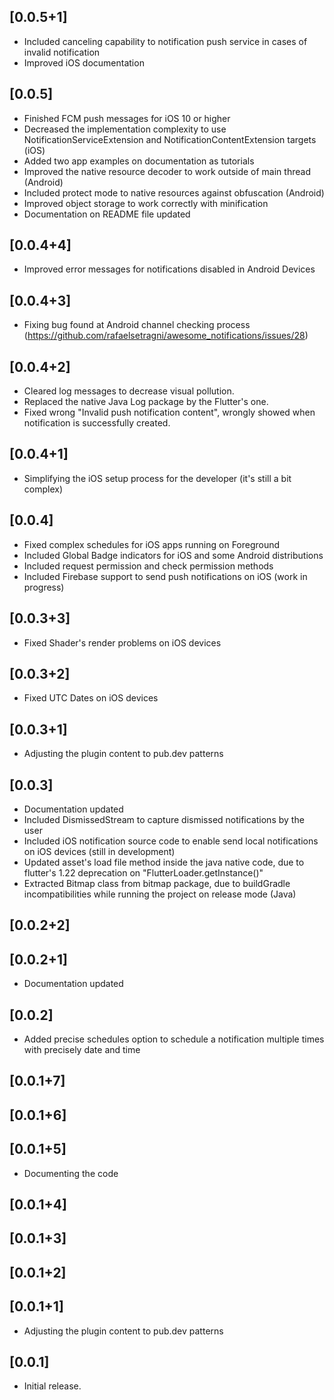 ## [0.0.5+1]
* Included canceling capability to notification push service in cases of invalid notification
* Improved iOS documentation
## [0.0.5]
* Finished FCM push messages for iOS 10 or higher
* Decreased the implementation complexity to use NotificationServiceExtension and NotificationContentExtension targets (iOS)
* Added two app examples on documentation as tutorials
* Improved the native resource decoder to work outside of main thread (Android)
* Included protect mode to native resources against obfuscation (Android)
* Improved object storage to work correctly with minification
* Documentation on README file updated

## [0.0.4+4]
* Improved error messages for notifications disabled in Android Devices
## [0.0.4+3]
* Fixing bug found at Android channel checking process (https://github.com/rafaelsetragni/awesome_notifications/issues/28)
## [0.0.4+2]
* Cleared log messages to decrease visual pollution.
* Replaced the native Java Log package by the Flutter's one.
* Fixed wrong "Invalid push notification content", wrongly showed when notification is successfully created.
## [0.0.4+1]
* Simplifying the iOS setup process for the developer (it's still a bit complex)
## [0.0.4]
* Fixed complex schedules for iOS apps running on Foreground
* Included Global Badge indicators for iOS and some Android distributions
* Included request permission and check permission methods
* Included Firebase support to send push notifications on iOS (work in progress)

## [0.0.3+3]
* Fixed Shader's render problems on iOS devices
## [0.0.3+2]
* Fixed UTC Dates on iOS devices
## [0.0.3+1]
* Adjusting the plugin content to pub.dev patterns
## [0.0.3]
* Documentation updated
* Included DismissedStream to capture dismissed notifications by the user
* Included iOS notification source code to enable send local notifications on iOS devices (still in development)
* Updated asset's load file method inside the java native code, due to flutter's 1.22 deprecation on "FlutterLoader.getInstance()"
* Extracted Bitmap class from bitmap package, due to buildGradle incompatibilities while running the project on release mode (Java)

## [0.0.2+2]
## [0.0.2+1]
* Documentation updated
## [0.0.2]
* Added precise schedules option to schedule a notification multiple times with precisely date and time

## [0.0.1+7]
## [0.0.1+6]
## [0.0.1+5]
* Documenting the code

## [0.0.1+4]
## [0.0.1+3]
## [0.0.1+2]
## [0.0.1+1]
* Adjusting the plugin content to pub.dev patterns

## [0.0.1]
* Initial release.
